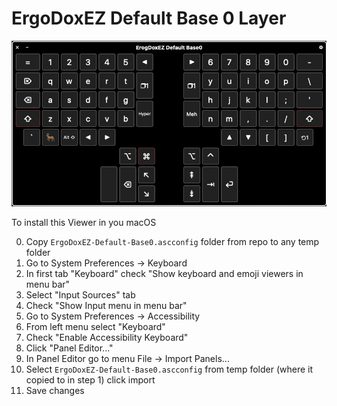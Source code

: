 # ErgoDoxEZ Default Base 0 Layer

![ErgoDox Keyboard Viewer](./Screenshot.png)

To install this Viewer in you macOS

0. Copy `ErgoDoxEZ-Default-Base0.ascconfig` folder from repo to any temp folder
0. Go to System Preferences -> Keyboard
0. In first tab "Keyboard" check "Show keyboard and emoji viewers in menu bar"
0. Select "Input Sources" tab
0. Check "Show Input menu in menu bar"
0. Go to System Preferences -> Accessibility
0. From left menu select "Keyboard"
0. Check "Enable Accessibility Keyboard"
0. Click "Panel Editor..."
0. In Panel Editor go to menu File -> Import Panels...
0. Select `ErgoDoxEZ-Default-Base0.ascconfig` from temp folder (where it copied to in step 1) click import
0. Save changes
